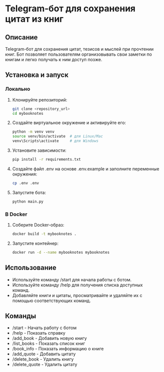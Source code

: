 # Telegram-бот для сохранения цитат из книг

## Описание
Telegram-бот для сохранения цитат, тезисов и мыслей при прочтении книг. Бот позволяет пользователям организовывать свои заметки по книгам и легко получать к ним доступ позже.

## Установка и запуск

### Локально
1. Клонируйте репозиторий:
   ```bash
   git clone <repository_url>
   cd mybooknotes
   ```

2. Создайте виртуальное окружение и активируйте его:
   ```bash
   python -m venv venv
   source venv/bin/activate  # для Linux/Mac
   venv\Scripts\activate     # для Windows
   ```

3. Установите зависимости:
   ```bash
   pip install -r requirements.txt
   ```

4. Создайте файл .env на основе .env.example и заполните переменные окружения:
   ```bash
   cp .env .env
   ```

5. Запустите бота:
   ```bash
   python main.py
   ```

### В Docker
1. Соберите Docker-образ:
   ```bash
   docker build -t mybooknotes .
   ```

2. Запустите контейнер:
   ```bash
   docker run -d --name mybooknotes mybooknotes
   ```

## Использование
- Используйте команду /start для начала работы с ботом.
- Используйте команду /help для получения списка доступных команд.
- Добавляйте книги и цитаты, просматривайте и удаляйте их с помощью соответствующих команд.

## Команды
- /start - Начать работу с ботом
- /help - Показать справку
- /add_book - Добавить новую книгу
- /list_books - Показать список книг
- /book_info - Показать информацию о книге
- /add_quote - Добавить цитату
- /delete_book - Удалить книгу
- /delete_quote - Удалить цитату 